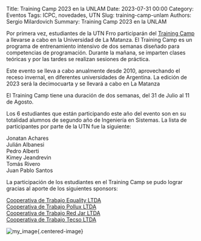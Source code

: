 Title: Training Camp 2023 en la UNLAM
Date: 2023-07-31 00:00
Category: Eventos
Tags: ICPC, novedades, UTN
Slug: training-camp-unlam
Authors: Sergio Milardovich
Summary: Training Camp 2023 en la UNLAM

Por primera vez, estudiantes de la UTN Frro participarán del [Training Camp](https://www.pc-arg.com/tc-arg) a llevarse a cabo en la Universidad de La Matanza. El Training Camp es un programa de entrenamiento intensivo de dos semanas diseñado para competencias de programación. Durante la mañana, se imparten clases teóricas y por las tardes se realizan sesiones de práctica.

Este evento se lleva a cabo anualmente desde 2010, aprovechando el receso invernal, en diferentes universidades de Argentina. La edición de 2023 será la decimocuarta y se llevará a cabo en La Matanza

El Training Camp tiene una duración de dos semanas, del 31 de Julio al 11 de Agosto.

Los 6 estudiantes que están participando este año del evento son en su totalidad alumnos de segundo año de Ingeniería en Sistemas. La lista de participantes por parte de la UTN fue la siguiente:

Jonatan Achares<br/>
Julián Albanesi<br/>
Pedro Alberti<br/>
Kimey Jeandrevin<br/>
Tomás Rivero<br/>
Juan Pablo Santos<br/>

La participación de los estudiantes en el Training Camp se pudo lograr gracias al aporte de los siguientes sponsors: 

[Cooperativa de Trabajo Equality LTDA](https://equality.coop/)<br/>
[Cooperativa de Trabajo Pollux LTDA](https://polluxcoop.com/)<br/>
[Cooperativa de Trabajo Red Jar LTDA](https://redjar.com.ar/)<br/>
[Cooperativa de Trabajo Tecso LTDA](https://tecso.coop/)


![ my_image](../images/tc-participantes.jpeg "Participantes Training Camp 2023"){.centered-image}